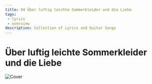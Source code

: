 ```yaml
---
title: 04 Über luftig leichte Sommerkleider und die Liebe
tags: 
 - lyrics
 - overview
description: Collection of Lyrics and Guitar Songs
---
```


# Über luftig leichte Sommerkleider und die Liebe

![Cover](cover.png)